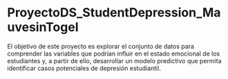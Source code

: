 # ProyectoDS_StudentDepression_MauvesinTogel
El objetivo de este proyecto es explorar el conjunto de datos para comprender las variables que podrían influir en el estado emocional de los estudiantes y, a partir de ello, desarrollar un modelo predictivo que permita identificar casos potenciales de depresión estudiantil.
